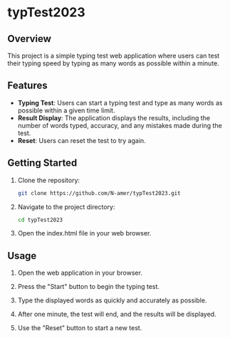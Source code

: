 # typTest2023

## Overview

This project is a simple typing test web application where users can test their typing speed by typing as many words as possible within a minute.

## Features

- **Typing Test**: Users can start a typing test and type as many words as possible within a given time limit.
- **Result Display**: The application displays the results, including the number of words typed, accuracy, and any mistakes made during the test.
- **Reset**: Users can reset the test to try again.

## Getting Started

1. Clone the repository:

   ```bash
   git clone https://github.com/N-amer/typTest2023.git
   ```
2. Navigate to the project directory:
   
   ```bash
   cd typTest2023
   ```
3. Open the index.html file in your web browser.

## Usage

1. Open the web application in your browser.

2. Press the "Start" button to begin the typing test.
3. Type the displayed words as quickly and accurately as possible.
4. After one minute, the test will end, and the results will be displayed.
5. Use the "Reset" button to start a new test.